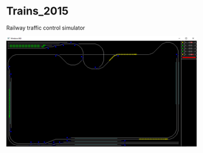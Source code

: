 # Trains_2015
Railway traffic control simulator

<p align="center">
  <img src="Screen.png" alt="Trains">
</p>
